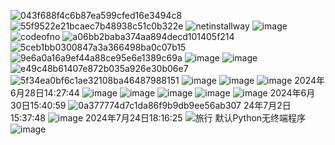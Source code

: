 ![043f688f4c6b87ea599cfed16e3494c8](https://github.com/Pfolg/CLSS_1022/assets/166471137/74f1d314-8baa-4981-8725-dae04205c577)
![55f9522e21bcaec7b48938c51c0b322e](https://github.com/Pfolg/CLSS_1022/assets/166471137/abde3514-1f0c-4fd2-9dac-e6b730d9dff0)
![netinstallway](https://github.com/Pfolg/CLSS_1022/assets/166471137/c3da76cc-6f1b-45f6-bd6e-0fa055b01d03)
![image](https://github.com/Pfolg/CLSS_1022/assets/166471137/afe09581-1368-4408-8f3e-5ad11104d82d)
![codeofno](https://github.com/Pfolg/CLSS_1022/assets/166471137/b63300a9-3408-4bb4-9a58-0054259a9e5e)
![a06bb2baba374aa894decd101405f214](https://github.com/Pfolg/CLSS_1022/assets/166471137/32a6b2c5-e01e-4bdb-8a02-85d4340066a4)
![5ceb1bb0300847a3a366498ba0c07b15](https://github.com/Pfolg/CLSS_1022/assets/166471137/e785ef15-5fb3-4e23-b0c3-d7967d121c10)
![9e6a0a16a9ef44a88ce95e6e1389c69a](https://github.com/Pfolg/CLSS_1022/assets/166471137/bf1063ed-36f8-4211-a9dd-0fc2ce249ea5)
![image](https://github.com/Pfolg/CLSS_1022/assets/166471137/53e99981-307e-438f-ac8a-2185b6157304)
![image](https://github.com/Pfolg/CLSS_1022/assets/166471137/9f0faf04-132c-4815-aaf6-72dc361d612e)
![e49c48b61407e872b035a926e30b06e7](https://github.com/Pfolg/CLSS_1022/assets/166471137/ea9f659b-05bc-4e80-a5fd-60beadae143a)
![5f34ea0bf6c1ae32108ba46487988151](https://github.com/Pfolg/CLSS_1022/assets/166471137/db323047-f93a-4c19-9421-8c9d102058d7)
![image](https://github.com/Pfolg/CLSS_1022/assets/166471137/1077f5ae-5676-4321-9b04-d0fd77be423c)
![image](https://github.com/Pfolg/CLSS_1022/assets/166471137/db9ef635-8f38-4c00-94c2-8a5853d214c4)
![image](https://github.com/Pfolg/CLSS_1022/assets/166471137/b594780a-6261-4ca4-8414-fec4078a9de1)
2024年6月28日14:27:44
![image](https://github.com/Pfolg/CLSS_1022/assets/166471137/70d85045-ee38-4b92-a4fe-ac4889b09c15)
![image](https://github.com/Pfolg/CLSS_1022/assets/166471137/ec8eded1-345d-49cd-9c6f-1bec2ff21b00)
![image](https://github.com/Pfolg/CLSS_1022/assets/166471137/a4708b6c-606f-46a7-ac2a-b0a0526e0105)
![image](https://github.com/Pfolg/CLSS_1022/assets/166471137/ba3b2dae-7b7a-4ee9-91bb-17241d9c5b24)
![image](https://github.com/Pfolg/CLSS_1022/assets/166471137/79afb9e8-bdb1-4205-8a37-790d2120b17b)
2024年6月30日15:40:59
![0a377774d7c1da86f9b9db9ee56ab307](https://github.com/Pfolg/CLSS_1022/assets/166471137/9f7d32ce-2c3b-45cd-bfe7-40b54a4da851)
24年7月2日15:37:48
![image](https://github.com/Pfolg/CLSS_1022/assets/166471137/22786ffa-1c7e-49d6-9340-06d4dcb7df7c)
2024年7月24日18:16:25
![旅行](https://github.com/user-attachments/assets/06cd01a6-f597-4411-bf32-d1a3a5f21a6b)
默认Python无终端程序
![image](https://github.com/user-attachments/assets/9cf824b1-297e-4e3f-b197-6710883816bf)


